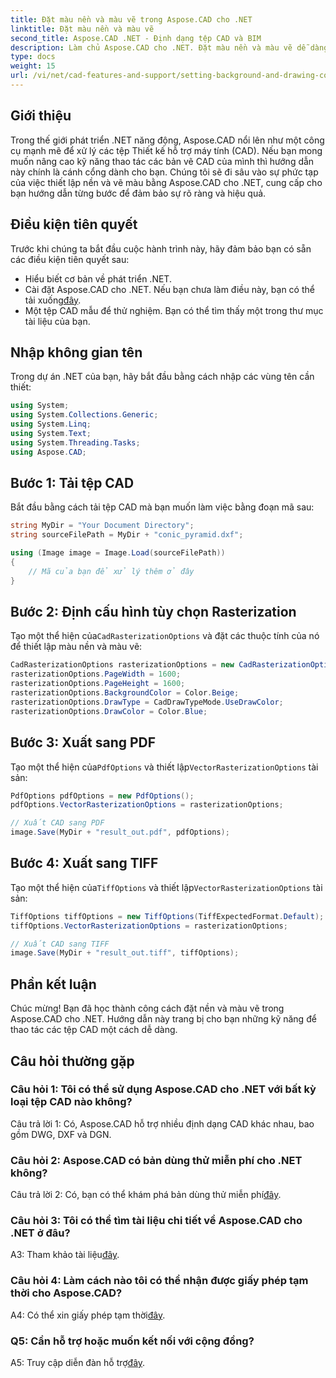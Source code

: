 ```yaml
---
title: Đặt màu nền và màu vẽ trong Aspose.CAD cho .NET
linktitle: Đặt màu nền và màu vẽ
second_title: Aspose.CAD .NET - Định dạng tệp CAD và BIM
description: Làm chủ Aspose.CAD cho .NET. Đặt màu nền và màu vẽ dễ dàng. Thực hiện theo hướng dẫn từng bước của chúng tôi.
type: docs
weight: 15
url: /vi/net/cad-features-and-support/setting-background-and-drawing-colors/
---
```

## Giới thiệu

Trong thế giới phát triển .NET năng động, Aspose.CAD nổi lên như một công cụ mạnh mẽ để xử lý các tệp Thiết kế hỗ trợ máy tính (CAD). Nếu bạn mong muốn nâng cao kỹ năng thao tác các bản vẽ CAD của mình thì hướng dẫn này chính là cánh cổng dành cho bạn. Chúng tôi sẽ đi sâu vào sự phức tạp của việc thiết lập nền và vẽ màu bằng Aspose.CAD cho .NET, cung cấp cho bạn hướng dẫn từng bước để đảm bảo sự rõ ràng và hiệu quả.

## Điều kiện tiên quyết

Trước khi chúng ta bắt đầu cuộc hành trình này, hãy đảm bảo bạn có sẵn các điều kiện tiên quyết sau:

- Hiểu biết cơ bản về phát triển .NET.
-  Cài đặt Aspose.CAD cho .NET. Nếu bạn chưa làm điều này, bạn có thể tải xuống[đây](https://releases.aspose.com/cad/net/).
- Một tệp CAD mẫu để thử nghiệm. Bạn có thể tìm thấy một trong thư mục tài liệu của bạn.

## Nhập không gian tên

Trong dự án .NET của bạn, hãy bắt đầu bằng cách nhập các vùng tên cần thiết:

```csharp
using System;
using System.Collections.Generic;
using System.Linq;
using System.Text;
using System.Threading.Tasks;
using Aspose.CAD;
```

## Bước 1: Tải tệp CAD

Bắt đầu bằng cách tải tệp CAD mà bạn muốn làm việc bằng đoạn mã sau:

```csharp
string MyDir = "Your Document Directory";
string sourceFilePath = MyDir + "conic_pyramid.dxf";

using (Image image = Image.Load(sourceFilePath))
{
    // Mã của bạn để xử lý thêm ở đây
}
```

## Bước 2: Định cấu hình tùy chọn Rasterization

 Tạo một thể hiện của`CadRasterizationOptions` và đặt các thuộc tính của nó để thiết lập màu nền và màu vẽ:

```csharp
CadRasterizationOptions rasterizationOptions = new CadRasterizationOptions();
rasterizationOptions.PageWidth = 1600;
rasterizationOptions.PageHeight = 1600;
rasterizationOptions.BackgroundColor = Color.Beige;
rasterizationOptions.DrawType = CadDrawTypeMode.UseDrawColor;
rasterizationOptions.DrawColor = Color.Blue;
```

## Bước 3: Xuất sang PDF

 Tạo một thể hiện của`PdfOptions` và thiết lập`VectorRasterizationOptions` tài sản:

```csharp
PdfOptions pdfOptions = new PdfOptions();
pdfOptions.VectorRasterizationOptions = rasterizationOptions;

// Xuất CAD sang PDF
image.Save(MyDir + "result_out.pdf", pdfOptions);
```

## Bước 4: Xuất sang TIFF

 Tạo một thể hiện của`TiffOptions` và thiết lập`VectorRasterizationOptions` tài sản:

```csharp
TiffOptions tiffOptions = new TiffOptions(TiffExpectedFormat.Default);
tiffOptions.VectorRasterizationOptions = rasterizationOptions;

// Xuất CAD sang TIFF
image.Save(MyDir + "result_out.tiff", tiffOptions);
```

## Phần kết luận

Chúc mừng! Bạn đã học thành công cách đặt nền và màu vẽ trong Aspose.CAD cho .NET. Hướng dẫn này trang bị cho bạn những kỹ năng để thao tác các tệp CAD một cách dễ dàng.

## Câu hỏi thường gặp

### Câu hỏi 1: Tôi có thể sử dụng Aspose.CAD cho .NET với bất kỳ loại tệp CAD nào không?

Câu trả lời 1: Có, Aspose.CAD hỗ trợ nhiều định dạng CAD khác nhau, bao gồm DWG, DXF và DGN.

### Câu hỏi 2: Aspose.CAD có bản dùng thử miễn phí cho .NET không?

 Câu trả lời 2: Có, bạn có thể khám phá bản dùng thử miễn phí[đây](https://releases.aspose.com/).

### Câu hỏi 3: Tôi có thể tìm tài liệu chi tiết về Aspose.CAD cho .NET ở đâu?

 A3: Tham khảo tài liệu[đây](https://reference.aspose.com/cad/net/).

### Câu hỏi 4: Làm cách nào tôi có thể nhận được giấy phép tạm thời cho Aspose.CAD?

 A4: Có thể xin giấy phép tạm thời[đây](https://purchase.aspose.com/temporary-license/).

### Q5: Cần hỗ trợ hoặc muốn kết nối với cộng đồng?

 A5: Truy cập diễn đàn hỗ trợ[đây](https://forum.aspose.com/c/cad/19).
